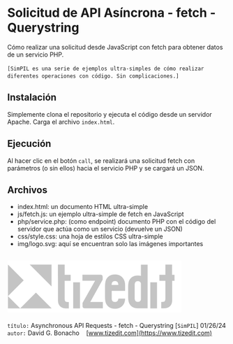 # Solicitud de API Asíncrona - fetch - Querystring 

Cómo realizar una solicitud desde JavaScript con fetch para obtener datos de un servicio PHP.

`[SimPIL es una serie de ejemplos ultra-simples de cómo realizar diferentes operaciones con código. Sin complicaciones.]`

## Instalación 
Simplemente clona el repositorio y ejecuta el código desde un servidor Apache. Carga el archivo `index.html`.

## Ejecución 
Al hacer clic en el botón `call`, se realizará una solicitud fetch con parámetros (o sin ellos) hacia el servicio PHP y se cargará un JSON.

## Archivos 
- index.html: un documento HTML ultra-simple
- js/fetch.js: un ejemplo ultra-simple de fetch en JavaScript
- php/service.php: (como endpoint) documento PHP con el código del servidor que actúa como un servicio (devuelve un JSON)
- css/style.css: una hoja de estilos CSS ultra-simple
- img/logo.svg: aquí se encuentran solo las imágenes importantes


![](img/logo.svg)
---
`título:` Asynchronous API Requests - fetch - Querystring [`SimPIL`] 01/26/24\
`autor:` David G. Bonacho &nbsp;&nbsp;  [www.tizedit.com](https://www.tizedit.com)

